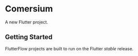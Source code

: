 # Comersium

A new Flutter project.

## Getting Started

FlutterFlow projects are built to run on the Flutter _stable_ release.
